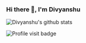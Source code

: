 ### Hi there 👋, I'm Divyanshu

![Divyanshu's github stats](https://github-readme-stats.vercel.app/api?username=Divyanshu-Modi&show_icons=true&count_private=true&theme=radical&hide=["issues"])

![Profile visit badge](https://komarev.com/ghpvc/?username=Divyanshu-Modi&style=plastic)
